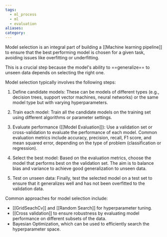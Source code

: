 ```yaml
---
tags:
  - ml_process
  - ml
  - evaluation
aliases: 
category:
---
```

Model selection is an integral part of building a [[Machine learning pipeline]] to ensure that the best performing model is chosen for a given task, avoiding issues like overfitting or underfitting.

This is a crucial step because the model's ability to ==generalize== to unseen data depends on selecting the right one.

Model selection typically involves the following steps:

1. Define candidate models: These can be models of different types (e.g., decision trees, support vector machines, neural networks) or the same model type but with varying hyperparameters.
   
2. Train each model: Train all the candidate models on the training set using different algorithms or parameter settings.
   
3. Evaluate performance ([[Model Evaluation]]): Use a validation set or cross-validation to evaluate the performance of each model. Common evaluation metrics include accuracy, precision, recall, F1 score, and mean squared error, depending on the type of problem (classification or regression).

4. Select the best model: Based on the evaluation metrics, choose the model that performs best on the validation set. The aim is to balance bias and variance to achieve good generalization to unseen data.

5. Test on unseen data: Finally, test the selected model on a test set to ensure that it generalizes well and has not been overfitted to the validation data.

Common approaches for model selection include:
- [[GridSeachCv]] and [[Random Search]] for hyperparameter tuning.
- [[Cross validation]] to ensure robustness by evaluating model performance on different subsets of the data.
- Bayesian Optimization, which can be used to efficiently search the hyperparameter space.



